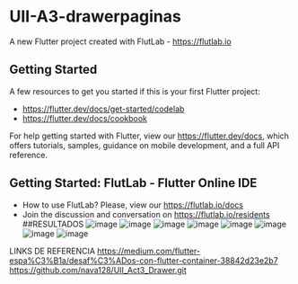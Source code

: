 # UII-A3-drawerpaginas

A new Flutter project created with FlutLab - https://flutlab.io

## Getting Started

A few resources to get you started if this is your first Flutter project:

- https://flutter.dev/docs/get-started/codelab
- https://flutter.dev/docs/cookbook

For help getting started with Flutter, view our
https://flutter.dev/docs, which offers tutorials,
samples, guidance on mobile development, and a full API reference.

## Getting Started: FlutLab - Flutter Online IDE

- How to use FlutLab? Please, view our https://flutlab.io/docs
- Join the discussion and conversation on https://flutlab.io/residents
##RESULTADOS
![image](https://github.com/CastanedaGabriela/UII-Act3-drawer/assets/144732455/bfc0f50a-1013-4c3d-9ff5-0ee3b623af5d)
![image](https://github.com/CastanedaGabriela/UII-Act3-drawer/assets/144732455/196bef75-79b2-4f75-9240-918ed687cbf4)
![image](https://github.com/CastanedaGabriela/UII-Act3-drawer/assets/144732455/355b8acc-50e3-41ac-9c28-e2646541345e)
![image](https://github.com/CastanedaGabriela/UII-Act3-drawer/assets/144732455/fc27a496-e403-4c5a-8cfd-fbf49b69ab11)
![image](https://github.com/CastanedaGabriela/UII-Act3-drawer/assets/144732455/95d8c8bf-3e41-4218-b7e1-416a818deba4)
![image](https://github.com/CastanedaGabriela/UII-Act3-drawer/assets/144732455/7573fc81-fe63-4fcc-9d10-175fbff82ee5)
![image](https://github.com/CastanedaGabriela/UII-Act3-drawer/assets/144732455/0c63dd02-8746-4cbe-936e-759189bface0)
![image](https://github.com/CastanedaGabriela/UII-Act3-drawer/assets/144732455/5b2967e9-9397-433e-96fa-cb4dc3ef6322)


LINKS DE REFERENCIA
https://medium.com/flutter-espa%C3%B1a/desaf%C3%ADos-con-flutter-container-38842d23e2b7
https://github.com/nava128/UII_Act3_Drawer.git





